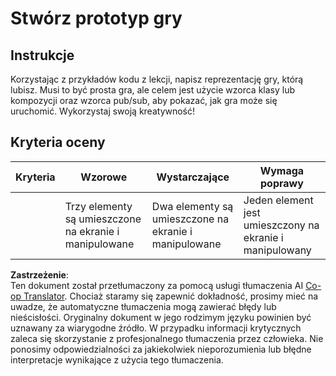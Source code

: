 <!--
CO_OP_TRANSLATOR_METADATA:
{
  "original_hash": "009bdedee9cc82988264be8cb31f9bf4",
  "translation_date": "2025-08-24T12:41:55+00:00",
  "source_file": "6-space-game/1-introduction/assignment.md",
  "language_code": "pl"
}
-->
# Stwórz prototyp gry

## Instrukcje

Korzystając z przykładów kodu z lekcji, napisz reprezentację gry, którą lubisz. Musi to być prosta gra, ale celem jest użycie wzorca klasy lub kompozycji oraz wzorca pub/sub, aby pokazać, jak gra może się uruchomić. Wykorzystaj swoją kreatywność!

## Kryteria oceny

| Kryteria | Wzorowe                                                | Wystarczające                                         | Wymaga poprawy                                     |
| -------- | ------------------------------------------------------- | ----------------------------------------------------- | --------------------------------------------------- |
|          | Trzy elementy są umieszczone na ekranie i manipulowane  | Dwa elementy są umieszczone na ekranie i manipulowane | Jeden element jest umieszczony na ekranie i manipulowany |

**Zastrzeżenie**:  
Ten dokument został przetłumaczony za pomocą usługi tłumaczenia AI [Co-op Translator](https://github.com/Azure/co-op-translator). Chociaż staramy się zapewnić dokładność, prosimy mieć na uwadze, że automatyczne tłumaczenia mogą zawierać błędy lub nieścisłości. Oryginalny dokument w jego rodzimym języku powinien być uznawany za wiarygodne źródło. W przypadku informacji krytycznych zaleca się skorzystanie z profesjonalnego tłumaczenia przez człowieka. Nie ponosimy odpowiedzialności za jakiekolwiek nieporozumienia lub błędne interpretacje wynikające z użycia tego tłumaczenia.